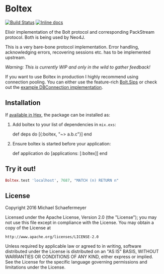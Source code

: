 # Boltex
[![Build Status](https://travis-ci.org/mschae/boltex.svg?branch=master)](https://travis-ci.org/mschae/boltex)
[![Inline docs](http://inch-ci.org/github/mschae/boltex.svg?branch=master)](http://inch-ci.org/github/mschae/boltex)


Elixir implementation of the Bolt protocol and corresponding PackStream
protocol. Both is being used by Neo4J.

This is a very bare-bone protocol implementation. Error handling, acknowledging
errors, recovering sessions etc. has to be implemented upstream.

*Warning: This is currently WIP and only in the wild to gather feedback!*

If you want to use Boltex in production I highly recommend using connection
pooling. You can either use the feature-rich
[Bolt.Sips](https://github.com/florinpatrascu/bolt_sips) or check out the
[example DBConnection implementation](https://github.com/mschae/boltex_db_connection).

## Installation

If [available in Hex](https://hex.pm/docs/publish), the package can be installed as:

  1. Add boltex to your list of dependencies in `mix.exs`:

        def deps do
          [{:boltex, "~> a.b.c"}]
        end

  2. Ensure boltex is started before your application:

        def application do
          [applications: [:boltex]]
        end

## Try it out!

```elixir
Boltex.test 'localhost', 7687, "MATCH (n) RETURN n"
```

## License

Copyright 2016 Michael Schaefermeyer

Licensed under the Apache License, Version 2.0 (the "License");
you may not use this file except in compliance with the License.
You may obtain a copy of the License at

    http://www.apache.org/licenses/LICENSE-2.0

Unless required by applicable law or agreed to in writing, software
distributed under the License is distributed on an "AS IS" BASIS,
WITHOUT WARRANTIES OR CONDITIONS OF ANY KIND, either express or implied.
See the License for the specific language governing permissions and
limitations under the License.
